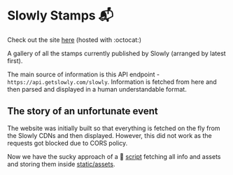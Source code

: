 # Slowly Stamps :mailbox_with_mail:

Check out the site [here](https://dvaruas.github.io/slowlystamps/) (hosted with
:octocat:)

A gallery of all the stamps currently published by Slowly (arranged by latest
first).

The main source of information is this API endpoint -
`https://api.getslowly.com/slowly`. Information is fetched from here and then
parsed and displayed in a human understandable format.

## The story of an unfortunate event

The website was initially built so that everything is fetched on the fly from
the Slowly CDNs and then displayed. However, this did not work as the requests
got blocked due to CORS policy.

Now we have the sucky approach of a :snake: [script](./src/pyservice/main.py)
fetching all info and assets and storing them inside
[static/assets](./static/assets/). 
